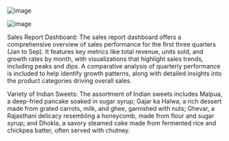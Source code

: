 ![image](https://github.com/user-attachments/assets/c3be0134-89e4-4f5b-a7cf-26bcc35d8622)

![image](https://github.com/user-attachments/assets/b315280c-8104-4525-b5bc-d55b03f2a934)

Sales Report Dashboard: The sales report dashboard offers a comprehensive overview of sales performance for the first three quarters (Jan to Sep). It features key metrics like total revenue, units sold, and growth rates by month, with visualizations that highlight sales trends, including peaks and dips. A comparative analysis of quarterly performance is included to help identify growth patterns, along with detailed insights into the product categories driving overall sales.

Variety of Indian Sweets: The assortment of Indian sweets includes Malpua, a deep-fried pancake soaked in sugar syrup; Gajar ka Halwa, a rich dessert made from grated carrots, milk, and ghee, garnished with nuts; Ghevar, a Rajasthani delicacy resembling a honeycomb, made from flour and sugar syrup; and Dhokla, a savory steamed cake made from fermented rice and chickpea batter, often served with chutney.

